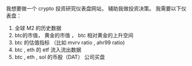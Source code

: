 我想要做一个 crypto  投资研究仪表盘网站， 辅助我做投资决策。
我需要以下仪表盘：
1. 全球 M2 的历史数据
2. btc的市值， 黄金的市值 ， btc 相对黄金的上升空间
3. btc 的估值指标 （比如 mvrv ratio , ahr99 ratio)
4. btc , eth 的 etf 流入流出数据
5. btc , eth , sol 的币股（DAT） 公司买盘
